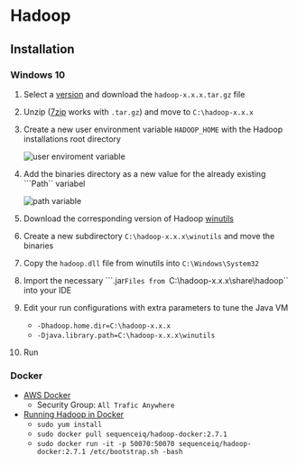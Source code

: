 # Hadoop

## Installation

### Windows 10
1. Select a [version](https://archive.apache.org/dist/hadoop/core/) and download the ``hadoop-x.x.x.tar.gz`` file

2. Unzip ([7zip]( https://7-zip.de/download.html ) works with ``.tar.gz``) and move to ``C:\hadoop-x.x.x``

3. Create a new user environment variable ``HADOOP_HOME`` with the Hadoop installations root directory 

   ![user enviroment variable](https://i.imgur.com/RNmEsUs.png)

4. Add the binaries directory as a new value for the already existing ```Path`` variabel

   ![path variable](https://i.imgur.com/wIdSWq8.png)

5. Download the corresponding version of Hadoop [winutils](https://github.com/steveloughran/winutils)

6. Create a new subdirectory ``C:\hadoop-x.x.x\winutils`` and move the binaries

7. Copy the ``hadoop.dll`` file from winutils into ``C:\Windows\System32``

8. Import the necessary ```.jar`` Files from  ``C:\hadoop-x.x.x\share\hadoop`` into your IDE

9. Edit your run configurations with extra parameters to tune the Java VM

   + ``-Dhadoop.home.dir=C:\hadoop-x.x.x``
   + ``-Djava.library.path=C:\hadoop-x.x.x\winutils``

10. Run

### Docker

+ [AWS Docker](https://docs.aws.amazon.com/AmazonECS/latest/developerguide/docker-basics.html)
  + Security Group: ``All Trafic Anywhere``
+ [Running Hadoop in Docker](https://amitasviper.github.io/2018/04/24/running-hadoop-in-docker-on-mac.html)
  + ``sudo yum install``
  + ``sudo docker pull sequenceiq/hadoop-docker:2.7.1``
  + ``sudo docker run -it -p 50070:50070 sequenceiq/hadoop-docker:2.7.1 /etc/bootstrap.sh -bash``

